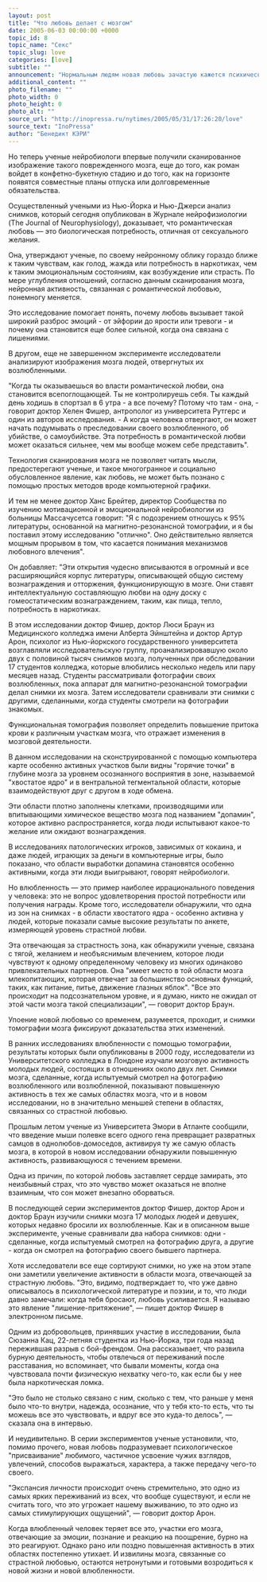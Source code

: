 ```yaml
---
layout: post
title: "Что любовь делает с мозгом"
date: 2005-06-03 00:00:00 +0000
topic_id: 8
topic_name: "Секс"
topic_slug: love
categories: [love]
subtitle: ""
announcement: "Нормальным людям новая любовь зачастую кажется психическим заболеванием, смесью мании, слабоумия и наваждения. Она отрезает людей от их друзей и родственников  и внушает несвойственную им модель поведения - навязчивые звонки по телефону, серенады, вопли на крышах - все это вполне можно принять за психоз."
additional_content: ""
photo_filename: ""
photo_width: 0
photo_height: 0
photo_alt: ""
source_url: "http://inopressa.ru/nytimes/2005/05/31/17:26:20/love"
source_text: "InoPressa"
author: "Бенедикт КЭРИ"
---
```

Но теперь  ученые нейробиологи впервые получили сканированное изображение такого поврежденного мозга, еще до того, как роман войдет в конфетно-букетную стадию и до того, как на горизонте появятся совместные планы отпуска или долговременные обязательства.

Осуществленный учеными из Нью-Йорка и Нью-Джерси анализ снимков, который сегодня опубликован в Журнале нейрофизиологии (The Journal of Neurophysiology), доказывает, что романтическая любовь &mdash; это биологическая потребность, отличная от сексуального желания.

Она, утверждают ученые,  по своему  нейронному облику гораздо ближе к таким чувствам,  как голод, жажда или потребность в наркотиках, чем к таким эмоциональным состояниям, как возбуждение или страсть. По мере углубления отношений, согласно данным сканирования мозга, нейронная активность, связанная с романтической любовью,  понемногу меняется.

Это исследование помогает понять, почему любовь вызывает такой широкий разброс эмоций - от эйфории до ярости или тревоги - и почему она становится еще более сильной, когда она связана с лишениями.

В другом, еще не завершенном эксперименте исследователи анализируют изображения мозга людей, отвергнутых их возлюбленными.

"Когда ты оказываешься во власти романтической любви, она становится всепоглощающей. Ты не контролируешь себя. Ты каждый день ходишь в спортзал в 6 утра - а все почему? Потому что там - она,  - говорит доктор Хелен Фишер, антрополог из университета Рутгерс и один из авторов исследования. - А когда человека отвергают, он может начать подумывать о преследовании своего возлюбленного, об убийстве, о самоубийстве. Эта потребность в романтической любви может оказаться сильнее, чем мы вообще можем себе представить".

Технология сканирования мозга не позволяет читать мысли, предостерегают ученые, и такое многогранное  и социально обусловленное явление, как любовь, не может быть познано с помощью простых методов вроде  компьютерной графики.

И тем не менее доктор Ханс Брейтер, директор Сообщества по изучению мотивационной и эмоциональной нейробиологии из  больницы Массачусетса  говорит: "Я с подозрением отношусь к 95% литературы, основанной на магнитно-резонансной томографии, и я бы поставил этому исследованию "отлично".  Оно действительно является мощным прорывом в том, что касается понимания  механизмов любовного влечения".

Он добавляет: "Эти открытия чудесно вписываются в огромный и все расширяющийся корпус литературы, описывающей  общую систему вознаграждения и отторжения, функционирующую в мозге. Они ставят интеллектуальную составляющую любви на одну доску с гомеостатическим вознаграждением, таким, как пища, тепло, потребность в наркотиках.

В этом исследовании доктор Фишер, доктор Люси Браун из Медицинского колледжа имени Алберта Эйнштейна  и доктор Артур Арон, психолог из Нью-йоркского государственного университета возглавляли исследовательскую группу, проанализировавшую около двух с половиной тысяч снимков мозга, полученных при обследовании  17 студентов колледжа, которые влюбились несколько недель или пару месяцев назад. Студенты рассматривали фотографии своих возлюбленных, пока аппарат для магнитно-резонансной томографии делал снимки их мозга. Затем исследователи сравнивали эти снимки с другими, сделанными, когда студенты смотрели на фотографии знакомых.

Функциональная томография позволяет определить повышение притока крови к различным участкам мозга, что отражает изменения в мозговой деятельности.

В данном исследовании  на сконструированной с помощью компьютера карте особенно активных участков были видны  "горячие точки" в глубине мозга за уровнем осознанного восприятия в зоне, называемой "хвостатое ядро" и в вентральной тегментальной области, которые взаимодействуют друг с другом в ходе обмена.

Эти области плотно заполнены клетками, производящими или впитывающими химическое вещество мозга под названием "допамин", которое активно распространяется, когда люди испытывают  какое-то желание или ожидают вознаграждения. 

В исследованиях патологических игроков, зависимых от кокаина, и даже людей, играющих за деньги в компьютерные игры,  было показано, что области выработки допамина становятся особенно активными, когда эти люди выигрывают, говорят нейробиологи.

Но влюбленность &mdash; это  пример наиболее иррационального поведения у человека: это не вопрос удовлетворения простой потребности или получения награды. Кроме того,  исследователи обнаружили, что одна из зон на снимках - в области хвостатого ядра  - особенно активна у людей, которые показали самые высокие результаты по анкете, измеряющей уровень страстной любви.

Эта отвечающая за страстность зона, как обнаружили ученые, связана с тягой, желанием и необъяснимым влечением, которое люди чувствуют к одному определенному человеку из многих одинаково привлекательных партнеров. Она "имеет место в той области мозга млекопитающих, которая отвечает за большинство основных функций, таких, как питание, питье, движение глазных яблок". "Все это происходит на подсознательном уровне, и я думаю, никто не ожидал от этой части мозга такой специализации", &mdash; говорит доктор Браун.

Упоение новой любовью со временем, разумеется,  проходит,  и снимки томографии мозга фиксируют доказательства этих изменений.

В ранних исследованиях влюбленности с помощью томографии, результаты которых были опубликованы в 2000 году, исследователи из Университетского колледжа в Лондоне  изучали мозговую активность молодых людей, состоящих в отношениях около двух лет. Снимки мозга, сделанные, когда испытуемый смотрел на фотографию возлюбленного или возлюбленной, показывают повышенную активность в тех  же самых областях мозга, что и в новом исследовании, но в значительно меньшей степени в областях, связанных со страстной любовью.  

Прошлым летом ученые из Университета Эмори в Атланте сообщили, что введение мыши полевке всего одного гена превращает развратных самцов в однолюбов-домоседов, активируя ту же самую область мозга, в которой в новом исследовании обнаружили повышенную активность, развивающуюся с течением времени.

Одна из причин, по которой любовь заставляет сердце замирать, это неизбывный страх, что это чувство  может оказаться не вполне взаимным, что сон может внезапно оборваться.

В последующей серии экспериментов доктор Фишер, доктор Арон и доктор Браун изучили снимки мозга 17 молодых людей и девушек, которых недавно бросили их возлюбленные. Как и в описанном выше эксперименте, ученые сравнивали два набора снимков: одни - сделанные, когда испытуемый смотрел на фотографию друга, а другие - когда он смотрел на фотографию своего бывшего  партнера.

Хотя исследователи все еще сортируют снимки, но уже на этом этапе они заметили увеличение активности в области мозга, отвечающей за страстную любовь. "Это, видимо, подтверждает то, что уже давно описывалось в психологической литературе и поэзии, и то, что люди давно замечали: когда тебя бросают, любовь усиливается. Я называю это явление "лишение-притяжение", &mdash; пишет доктор Фишер в электронном письме.

Одним из добровольцев, принявших участие в исследовании, была Сюзанна Кац, 22-летняя студентка из Нью-Йорка, три года назад пережившая разрыв с бой-френдом. Она рассказывает, что развила бурную деятельность, чтобы отвлечься от переживаний после расставания, но  вспоминает, что бывали моменты, когда она чувствовала почти физическую нехватку чего-то, как если бы у нее была наркотическая ломка.

"Это было не столько связано с ним, сколько с тем, что раньше у меня было что-то внутри, надежда, осознание, что у тебя кто-то есть, что ты можешь все это чувствовать, и вдруг все это куда-то делось", &mdash; сказала она в интервью.

И неудивительно. В серии экспериментов ученые установили, что, помимо прочего, новая любовь подразумевает психологическое  "присваивание" любимого, частичное усвоение чужих взглядов, увлечений, способов выражаться, характера, а также передачу чего-то своего.

"Экспансия личности происходит очень стремительно, это одно из самых ярких переживаний из всех, что вообще существуют, и если не считать того, что это угрожает нашему выживанию, то это одно из самых стимулирующих ощущений", &mdash; говорит доктор Арон.

Когда влюбленный человек теряет все это, участки его мозга, отвечающие за эмоции, познание и реакцию на поощрение,  бурно на это реагируют. Однако рано или поздно повышенная активность в этих областях постепенно утихает. И извилины мозга, связанные со страстной любовью, остаются нетронутыми и готовыми возродиться к новой жизни и новой влюбленности.
